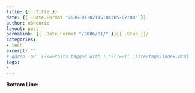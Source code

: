```yaml
---
title: {{ .Title }}
date: {{ .Date.Format "2006-01-02T15:04:05-07:00" }}
author: n8henrie
layout: post
permalink: {{ .Date.Format "/2006/01/" }}{{ .Stub }}/
categories:
- tech
excerpt: ""
# ggrep -oP '(?<=>Posts tagged with ).*?(?=<)' _site/tags/index.html
tags:
-
---
```

**Bottom Line:**
<!--more-->
